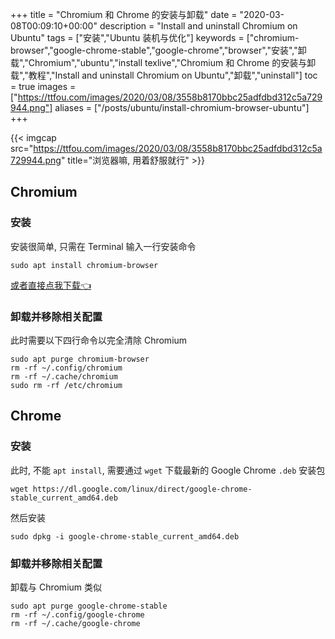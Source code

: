 +++
title = "Chromium 和 Chrome 的安装与卸载"
date = "2020-03-08T00:09:10+00:00"
description = "Install and uninstall Chromium on Ubuntu"
tags = ["安装","Ubuntu 装机与优化"]
keywords = ["chromium-browser","google-chrome-stable","google-chrome","browser","安装","卸载","Chromium","ubuntu","install texlive","Chromium 和 Chrome 的安装与卸载","教程","Install and uninstall Chromium on Ubuntu","卸载","uninstall"]
toc = true
images = ["https://ttfou.com/images/2020/03/08/3558b8170bbc25adfdbd312c5a729944.png"]
aliases = ["/posts/ubuntu/install-chromium-browser-ubuntu"]
+++

{{< imgcap src="https://ttfou.com/images/2020/03/08/3558b8170bbc25adfdbd312c5a729944.png" title="浏览器嘛, 用着舒服就行" >}}

## Chromium
### 安装

安装很简单, 只需在 Terminal 输入一行安装命令

```shell
sudo apt install chromium-browser
```

<p>
<a href="apt:chromium-browser" target="blank">
    <span>或者直接点我下载👈</span>
</a>
</p>

### 卸载并移除相关配置

此时需要以下四行命令以完全清除 Chromium

```shell
sudo apt purge chromium-browser
rm -rf ~/.config/chromium
rm -rf ~/.cache/chromium
sudo rm -rf /etc/chromium
```

## Chrome

### 安装

此时, 不能 `apt install`, 需要通过 `wget` 下载最新的 Google Chrome `.deb` 安装包

```shell
wget https://dl.google.com/linux/direct/google-chrome-stable_current_amd64.deb
```

然后安装

```shell
sudo dpkg -i google-chrome-stable_current_amd64.deb
```

### 卸载并移除相关配置

卸载与 Chromium 类似

```shell
sudo apt purge google-chrome-stable
rm -rf ~/.config/google-chrome
rm -rf ~/.cache/google-chrome
```

